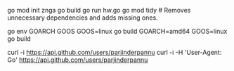 go mod init znga
go build 
go run hw.go
go mod tidy # Removes unnecessary dependencies and adds missing ones.

<!-- 
    Go executable is big in size because 
    -- it is not just your code
    -- go run time
    -- garbage collector 
    -- scheduler 
    -- runtime information
-->
<!-- you can build exec for mac, linux by changing GOARCH GOOS -->

go env GOARCH GOOS
GOOS=linux go build
GOARCH=amd64 GOOS=linux go build

curl -i https://api.github.com/users/parjinderpannu
curl -i -H 'User-Agent: Go' https://api.github.com/users/parjinderpannu